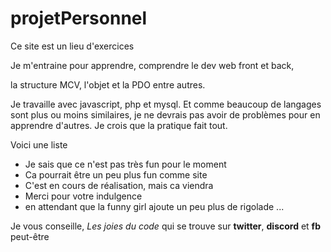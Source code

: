 # projetPersonnel
Ce site est un lieu d'exercices

Je m'entraine pour apprendre, comprendre le dev web front et back,

la structure MCV, l'objet et la PDO entre autres.

Je travaille avec javascript, php et mysql. Et comme beaucoup de langages sont plus ou moins similaires, je ne devrais pas avoir de problèmes pour en apprendre d'autres. Je crois que la pratique fait tout.


Voici une liste
- Je sais que ce n'est pas très fun pour le moment
- Ca pourrait être un peu plus fun comme site
- C'est en cours de réalisation, mais ca viendra
- Merci pour votre indulgence
- en attendant que la funny girl ajoute un peu plus de rigolade ...


Je vous conseille, 
*Les joies du code* qui se trouve sur **twitter**, **discord** et **fb** peut-être 
